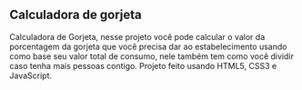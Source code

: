## Calculadora de gorjeta

Calculadora de Gorjeta, nesse projeto você pode calcular o valor da porcentagem da gorjeta que você precisa dar ao estabelecimento usando como base seu valor total de consumo, nele também tem como você dividir caso tenha mais pessoas contigo. Projeto feito usando HTML5, CSS3 e JavaScript.
